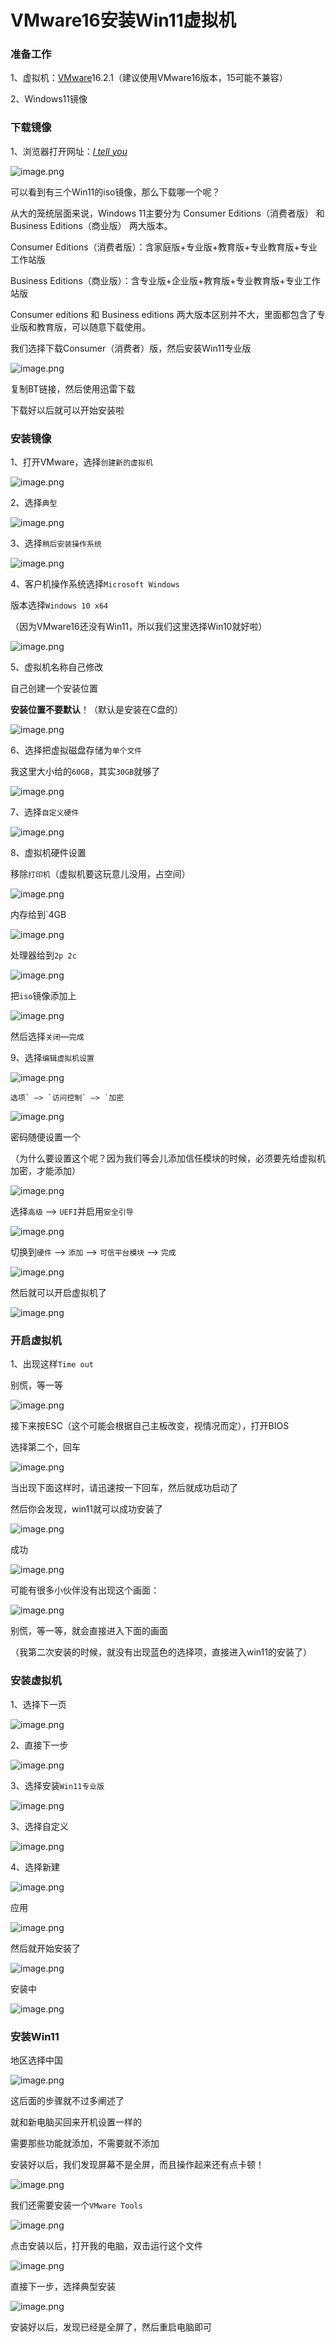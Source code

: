 # VMware16安装Win11虚拟机

### 准备工作

1、虚拟机：[VMware](https://so.csdn.net/so/search?q=VMware)16.2.1（建议使用VMware16版本，15可能不兼容）

2、Windows11镜像

### 下载镜像

1、浏览器打开网址：[*I tell you*](https://next.itellyou.cn/Original/Index?spm=a2c6h.12873639.article-detail.14.43b88450sStI1X&id=7ab5f0cb-7607-4bbe-9e88-50716dc43de6)

![image.png](./assets/VMware16安装Win11/1.png)

可以看到有三个Win11的iso镜像，那么下载哪一个呢？

从大的笼统层面来说，Windows 11主要分为 Consumer Editions（消费者版） 和 Business Editions（商业版） 两大版本。

Consumer Editions（消费者版）：含家庭版+专业版+教育版+专业教育版+专业工作站版

Business Editions（商业版）：含专业版+企业版+教育版+专业教育版+专业工作站版

Consumer editions 和 Business editions 两大版本区别并不大，里面都包含了专业版和教育版，可以随意下载使用。

我们选择下载Consumer（消费者）版，然后安装Win11专业版

![image.png](./assets/VMware16安装Win11/2.png)

复制BT链接，然后使用迅雷下载

下载好以后就可以开始安装啦

### 安装镜像

1、打开VMware，选择`创建新的虚拟机`

![image.png](./assets/VMware16安装Win11/3.png)

2、选择`典型`

![image.png](./assets/VMware16安装Win11/4.png)

3、选择`稍后安装操作系统`

![image.png](./assets/VMware16安装Win11/5.png)

4、客户机操作系统选择`Microsoft Windows`

版本选择`Windows 10 x64`

（因为VMware16还没有Win11，所以我们这里选择Win10就好啦）

![image.png](./assets/VMware16安装Win11/6.png)

5、虚拟机名称自己修改

自己创建一个安装位置

**安装位置不要默认**！（默认是安装在C盘的）

![image.png](./assets/VMware16安装Win11/7.png)

6、选择把虚拟磁盘存储为`单个文件`

我这里大小给的`60GB`，其实`30GB`就够了

![image.png](./assets/VMware16安装Win11/8.png)

7、选择`自定义硬件`

![image.png](./assets/VMware16安装Win11/9.png) 

8、虚拟机硬件设置

移除`打印机`（虚拟机要这玩意儿没用，占空间）

![image.png](./assets/VMware16安装Win11/10.png)

内存给到`4GB

![image.png](./assets/VMware16安装Win11/11.png)

处理器给到`2p 2c`

![image.png](./assets/VMware16安装Win11/12.png)

把`iso`镜像添加上

![image.png](./assets/VMware16安装Win11/13.png)

然后选择`关闭`—`完成`

9、选择`编辑虚拟机设置`

![image.png](./assets/VMware16安装Win11/14.png)

```
选项` —> `访问控制` —> `加密
```

![image.png](./assets/VMware16安装Win11/15.png)

密码随便设置一个

（为什么要设置这个呢？因为我们等会儿添加信任模块的时候，必须要先给虚拟机加密，才能添加）

![image.png](./assets/VMware16安装Win11/16.png)

选择`高级` —> `UEFI`并启用`安全引导`

![image.png](./assets/VMware16安装Win11/17.png)

切换到`硬件` —> `添加` —> `可信平台模块` —> `完成`

![image.png](./assets/VMware16安装Win11/18.png)

然后就可以开启虚拟机了

![image.png](./assets/VMware16安装Win11/19.png)

### 开启虚拟机

1、出现这样`Time out`

别慌，等一等

![image.png](./assets/VMware16安装Win11/20.png)

接下来按ESC（这个可能会根据自己主板改变，视情况而定），打开BIOS

选择第二个，回车

![image.png](./assets/VMware16安装Win11/21.png)

当出现下面这样时，请迅速按一下回车，然后就成功启动了

然后你会发现，win11就可以成功安装了

![image.png](./assets/VMware16安装Win11/22.png)

成功

![image.png](./assets/VMware16安装Win11/23.png)

可能有很多小伙伴没有出现这个画面：

![image.png](./assets/VMware16安装Win11/24.png)

别慌，等一等，就会直接进入下面的画面

（我第二次安装的时候，就没有出现蓝色的选择项，直接进入win11的安装了）

### 安装虚拟机

1、选择下一页

![image.png](./assets/VMware16安装Win11/25.png)

2、直接下一步

![image.png](./assets/VMware16安装Win11/26.png)

3、选择安装`Win11专业版`

![image.png](./assets/VMware16安装Win11/27.png)

3、选择自定义

![image.png](./assets/VMware16安装Win11/28.png)

4、选择新建

![image.png](./assets/VMware16安装Win11/29.png)

应用

![image.png](./assets/VMware16安装Win11/30.png)

然后就开始安装了

![image.png](./assets/VMware16安装Win11/31.png)

安装中

![image.png](./assets/VMware16安装Win11/32.png)

### 安装Win11

地区选择中国

![image.png](./assets/VMware16安装Win11/33.png)

这后面的步骤就不过多阐述了

就和新电脑买回来开机设置一样的

需要那些功能就添加，不需要就不添加

安装好以后，我们发现屏幕不是全屏，而且操作起来还有点卡顿！

![image.png](./assets/VMware16安装Win11/34.png)

我们还需要安装一个`VMware Tools`

![image.png](./assets/VMware16安装Win11/35.png)

点击安装以后，打开我的电脑，双击运行这个文件

![image.png](C:\Users\Administrator\Desktop\VMware16安装Win11虚拟机\assets\VMware16安装Win11虚拟机\36.png)

直接下一步，选择典型安装

![image.png](./assets/VMware16安装Win11/36.png)

安装好以后，发现已经是全屏了，然后重启电脑即可